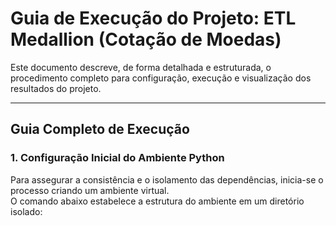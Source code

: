 # **Guia de Execução do Projeto: ETL Medallion (Cotação de Moedas)**

Este documento descreve, de forma detalhada e estruturada, o procedimento completo para configuração, execução e visualização dos resultados do projeto.

---

## **Guia Completo de Execução**

### **1. Configuração Inicial do Ambiente Python**

Para assegurar a consistência e o isolamento das dependências, inicia-se o processo criando um ambiente virtual.  
O comando abaixo estabelece a estrutura do ambiente em um diretório isolado:

```bash
